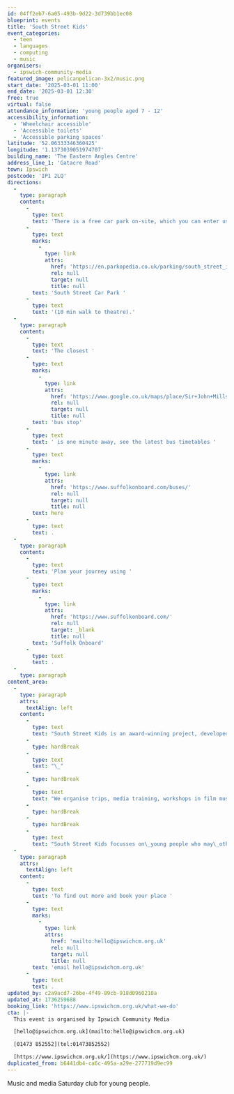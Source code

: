```yaml
---
id: 04ff2eb7-6a05-493b-9d22-3d739bb1ec08
blueprint: events
title: 'South Street Kids'
event_categories:
  - teen
  - languages
  - computing
  - music
organisers:
  - ipswich-community-media
featured_image: pelicanpelican-3x2/music.png
start_date: '2025-03-01 11:00'
end_date: '2025-03-01 12:30'
free: true
virtual: false
attendance_information: 'young people aged 7 - 12'
accessibility_information:
  - 'Wheelchair accessible'
  - 'Accessible toilets'
  - 'Accessible parking spaces'
latitude: '52.06333346360425'
longitude: '1.1373039051974707'
building_name: 'The Eastern Angles Centre'
address_line_1: 'Gatacre Road'
town: Ipswich
postcode: 'IP1 2LQ'
directions:
  -
    type: paragraph
    content:
      -
        type: text
        text: 'There is a free car park on-site, which you can enter using the large blue gates located on the right-hand side of Gatacre Road. Other car parks nearby which are pay and display include '
      -
        type: text
        marks:
          -
            type: link
            attrs:
              href: 'https://en.parkopedia.co.uk/parking/south_street_ipswich/?arriving=202410311500&leaving=202410311700'
              rel: null
              target: null
              title: null
        text: 'South Street Car Park '
      -
        type: text
        text: '(10 min walk to theatre).'
  -
    type: paragraph
    content:
      -
        type: text
        text: 'The closest '
      -
        type: text
        marks:
          -
            type: link
            attrs:
              href: 'https://www.google.co.uk/maps/place/Sir+John+Mills+Theatre/@52.0631843,1.1376062,19.75z/data=!4m12!1m6!3m5!1s0x47d9a1b5f34a8ddd:0xe05bc781d84ef4dd!2sEastern+Angles+Centre!8m2!3d52.0631422!4d1.13732!3m4!1s0x47d9a1b5f9a67d49:0x8856208cee78829a!8m2!3d52.063236!4d1.137275'
              rel: null
              target: null
              title: null
        text: 'bus stop'
      -
        type: text
        text: ' is one minute away, see the latest bus timetables '
      -
        type: text
        marks:
          -
            type: link
            attrs:
              href: 'https://www.suffolkonboard.com/buses/'
              rel: null
              target: null
              title: null
        text: here
      -
        type: text
        text: .
  -
    type: paragraph
    content:
      -
        type: text
        text: 'Plan your journey using '
      -
        type: text
        marks:
          -
            type: link
            attrs:
              href: 'https://www.suffolkonboard.com/'
              rel: null
              target: _blank
              title: null
        text: 'Suffolk Onboard'
      -
        type: text
        text: .
  -
    type: paragraph
content_area:
  -
    type: paragraph
    attrs:
      textAlign: left
    content:
      -
        type: text
        text: "South Street Kids is an award-winning project, developed in 2015, providing free weekly sessions for young people, gaining skills, confidence and developing a strong voice in their community – reflecting the diverse communities that surround Westgate Ward, and Ipswich.\_"
      -
        type: hardBreak
      -
        type: text
        text: "\_"
      -
        type: hardBreak
      -
        type: text
        text: "We organise trips, media training, workshops in film music, theatre, art and media - all designed to engage young people and ensure they feel a part of their town. South Street Kids is a project aimed at kids aged 7 – 12 years old, who live in and around\_ Norwich Road."
      -
        type: hardBreak
      -
        type: hardBreak
      -
        type: text
        text: "South Street Kids focusses on\_young people who may\_otherwise miss out\_and enables\_them to fulfil their creative potential providing ‘creative conversations’ with young people, designed to help them talk about their experiences and challenges during difficult periods.\_"
  -
    type: paragraph
    attrs:
      textAlign: left
    content:
      -
        type: text
        text: 'To find out more and book your place '
      -
        type: text
        marks:
          -
            type: link
            attrs:
              href: 'mailto:hello@ipswichcm.org.uk'
              rel: null
              target: null
              title: null
        text: 'email hello@ipswichcm.org.uk'
      -
        type: text
        text: .
updated_by: c2a9acd7-26be-4f49-89cb-918d0960210a
updated_at: 1736259688
booking_link: 'https://www.ipswichcm.org.uk/what-we-do'
cta: |-
  This event is organised by Ipswich Community Media

  [hello@ipswichcm.org.uk](mailto:hello@ipswichcm.org.uk)

  [01473 852552](tel:01473852552)

  [https://www.ipswichcm.org.uk/](https://www.ipswichcm.org.uk/)
duplicated_from: b6441db4-ca6c-495a-a29e-277719d9ec99
---
```

Music and media Saturday club for young people.